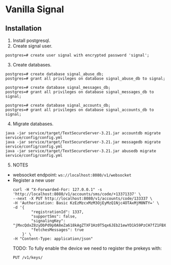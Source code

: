 Vanilla Signal
==============

Installation
------------
1. Install postgresql.
2. Create signal user.
```
postgres=# create user signal with encrypted password 'signal';
```
3. Create databases.
```
postgres=# create database signal_abuse_db;
postgres=# grant all privileges on database signal_abuse_db to signal;

postgres=# create database signal_messages_db;
postgres=# grant all privileges on database signal_messages_db to signal;

postgres=# create database signal_accounts_db;
postgres=# grant all privileges on database signal_accounts_db to signal;
```

4. Migrate databases.
```
java -jar service/target/TextSecureServer-3.21.jar accountdb migrate service/config/config.yml
java -jar service/target/TextSecureServer-3.21.jar messagedb migrate service/config/config.yml
java -jar service/target/TextSecureServer-3.21.jar abusedb migrate service/config/config.yml
```

5. NOTES
* websocket endpoint: `ws://localhost:8080/v1/websocket`
* Register a new user
    ```
    curl -H "X-Forwarded-For: 127.0.0.1" -s 'http://localhost:8080/v1/accounts/sms/code/+13371337' \
    --next -X PUT http://localhost:8080/v1/accounts/code/133337 \
    -H 'Authorization: Basic KzEzMzcxMzM3OjEyMzQ1Njc4OTAxMjM0NTY=' \
    -d '{
            "registrationId": 1337,
            "supportSms": false,
            "signalingKey": "jMxcQdxZ8zyDbPd9p0A8eZa618kAgZTXF1Hz0T5qx6JEb21ewYD1k59PzCH7fZ1FBXbv7g==",
            "fetchesMessages": true
        }' \
    -H "Content-Type: application/json"
    ```
    TODO: To fully enable the device we need to register the prekeys with:
    ```
    PUT /v1/keys/
    ```